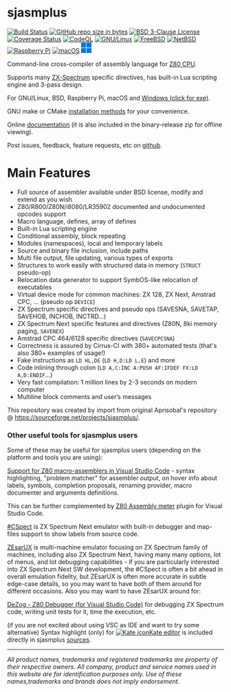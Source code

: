 # sjasmplus
[![Build Status](https://api.cirrus-ci.com/github/ped7g/sjasmplus.svg)](https://cirrus-ci.com/github/ped7g/sjasmplus)
[![GitHub repo size in bytes](https://img.shields.io/github/repo-size/ped7g/sjasmplus.svg)](https://github.com/ped7g/sjasmplus/)
[![BSD 3-Clause License](https://img.shields.io/github/license/ped7g/sjasmplus.svg)](https://github.com/ped7g/sjasmplus/blob/master/LICENSE.md)
[![Coverage Status](https://coveralls.io/repos/github/ped7g/sjasmplus/badge.svg?branch=ped-master)](https://coveralls.io/github/ped7g/sjasmplus?branch=ped-master)
[![CodeQL](https://github.com/ped7g/sjasmplus/actions/workflows/codeql-analysis.yml/badge.svg)](https://github.com/ped7g/sjasmplus/actions/workflows/codeql-analysis.yml)
[![GNU/Linux](docs/img/linux-logo-24px.png)](https://www.linux.org/)
[![FreeBSD](docs/img/freeBSD-logo-24px.png)](https://www.freebsd.org/)
[![NetBSD](docs/img/NetBSD-logo-24px.png)](https://www.netbsd.org/)
[![Raspberry Pi](docs/img/raspberry-pi-logo-24px.png)](https://www.raspberrypi.org/)
[![macOS](docs/img/apple-logo-24px.png)](https://www.apple.com/lae/macos/)
[![Windows](docs/img/microsoft-windows-logo-24px.png)](https://www.microsoft.com/en-us/windows)

Command-line cross-compiler of assembly language for [Z80 CPU](https://en.wikipedia.org/wiki/Zilog_Z80).

Supports many [ZX-Spectrum](https://en.wikipedia.org/wiki/ZX_Spectrum) specific directives, has built-in Lua scripting engine and 3-pass design.

For GNU/Linux, BSD, Raspberry Pi, macOS and [Windows (click for exe)](https://github.com/z00m128/sjasmplus/releases/latest).

GNU make or CMake [installation methods](INSTALL.md) for your convenience.

Online [documentation](http://z00m128.github.io/sjasmplus/documentation.html) (it is also included in the binary-release zip for offline viewing).

Post issues, feedback, feature requests, etc on [github](https://github.com/z00m128/sjasmplus/issues).

Main Features
=============

* Full source of assembler available under BSD license, modify and extend as you wish
* Z80/R800/Z80N/i8080/LR35902 documented and undocumented opcodes support
* Macro language, defines, array of defines
* Built-in Lua scripting engine
* Conditional assembly, block repeating
* Modules (namespaces), local and temporary labels
* Source and binary file inclusion, include paths
* Multi file output, file updating, various types of exports
* Structures to work easily with structured data in memory (`STRUCT` pseudo-op)
* Relocation data generator to support SymbOS-like relocation of executables
* Virtual device mode for common machines: ZX 128, ZX Next, Amstrad CPC, … (pseudo op `DEVICE`)
* ZX Spectrum specific directives and pseudo ops (SAVESNA, SAVETAP, SAVEHOB, INCHOB, INCTRD…)
* ZX Spectrum Next specific features and directives (Z80N, 8ki memory paging, `SAVENEX`)
* Amstrad CPC 464/6128 specific directives (`SAVECPCSNA`)
* Correctness is assured by Cirrus-CI with 380+ automated tests (that's also 380+ examples of usage!)
* Fake instructions as `LD HL,DE` (`LD H,D:LD L,E`) and more
* Code inlining through colon (`LD A,C:INC A:PUSH AF:IFDEF FX:LD A,D:ENDIF`…)
* Very fast compilation: 1 million lines by 2-3 seconds on modern computer
* Multiline block comments and user’s messages

This repository was created by import from original Aprisobal's repository @ https://sourceforge.net/projects/sjasmplus/.

### Other useful tools for sjasmplus users

Some of these may be useful for sjasmplus users (depending on the platform and tools you are using):

[Support for Z80 macro-assemblers in Visual Studio Code](https://github.com/mborik/z80-macroasm-vscode) - syntax highlighting, "problem matcher" for assembler output, on hover info about labels, symbols, completion proposals,
renaming provider, macro documenter and arguments definitions.

This can be further complemented by [Z80 Assembly meter](https://github.com/theNestruo/z80-asm-meter-vscode) plugin for Visual Studio Code.

[#CSpect](https://mdf200.itch.io/cspect) is ZX Spectrum Next emulator with built-in debugger and map-files support to show labels from source code.

[ZEsarUX](https://github.com/chernandezba/zesarux) is multi-machine emulator focusing on ZX Spectrum family of machines, including also ZX Spectrum Next, having many many options, lot of menus, and lot debugging capabilities - if you are particularly interested into ZX Spectrum Next SW development, the #CSpect is often a bit ahead in overall emulation fidelity, but ZEsarUX is often more accurate in subtle edge-case details, so you may want to have both of them around for different occasions. Also you may want to have ZEsarUX around for:

[DeZog - Z80 Debugger (for Visual Studio Code)](https://github.com/maziac/DeZog) for debugging ZX Spectrum code, writing unit tests for it, time the execution, etc.

(if you are not excited about using VSC as IDE and want to try some alternative) Syntax highlight (only)
for [![Kate icon](docs/img/kate-logo-24px.png)Kate editor](https://kate-editor.org/) is
included directly in sjasmplus [sources](https://github.com/z00m128/sjasmplus/blob/master/asm-z80-sj.xml).

--------------------

_All product names, trademarks and registered trademarks are property of their respective owners. All company, product and service names used in this website are for identification purposes only. Use of these names,trademarks and brands does not imply endorsement._
